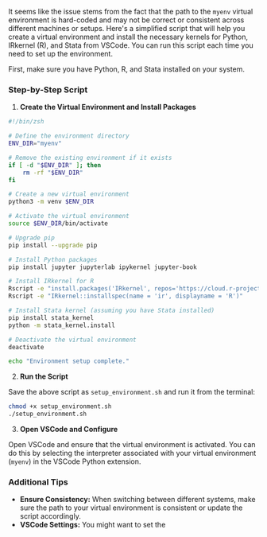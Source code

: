 It seems like the issue stems from the fact that the path to the `myenv` virtual environment is hard-coded and may not be correct or consistent across different machines or setups. Here's a simplified script that will help you create a virtual environment and install the necessary kernels for Python, IRkernel (R), and Stata from VSCode. You can run this script each time you need to set up the environment.

First, make sure you have Python, R, and Stata installed on your system.

### Step-by-Step Script

1. **Create the Virtual Environment and Install Packages**

```bash
#!/bin/zsh

# Define the environment directory
ENV_DIR="myenv"

# Remove the existing environment if it exists
if [ -d "$ENV_DIR" ]; then
    rm -rf "$ENV_DIR"
fi

# Create a new virtual environment
python3 -m venv $ENV_DIR

# Activate the virtual environment
source $ENV_DIR/bin/activate

# Upgrade pip
pip install --upgrade pip

# Install Python packages
pip install jupyter jupyterlab ipykernel jupyter-book

# Install IRkernel for R
Rscript -e "install.packages('IRkernel', repos='https://cloud.r-project.org/')"
Rscript -e "IRkernel::installspec(name = 'ir', displayname = 'R')"

# Install Stata kernel (assuming you have Stata installed)
pip install stata_kernel
python -m stata_kernel.install

# Deactivate the virtual environment
deactivate

echo "Environment setup complete."
```

2. **Run the Script**

Save the above script as `setup_environment.sh` and run it from the terminal:

```bash
chmod +x setup_environment.sh
./setup_environment.sh
```

3. **Open VSCode and Configure**

Open VSCode and ensure that the virtual environment is activated. You can do this by selecting the interpreter associated with your virtual environment (`myenv`) in the VSCode Python extension.

### Additional Tips

- **Ensure Consistency:** When switching between different systems, make sure the path to your virtual environment is consistent or update the script accordingly.
- **VSCode Settings:** You might want to set the

